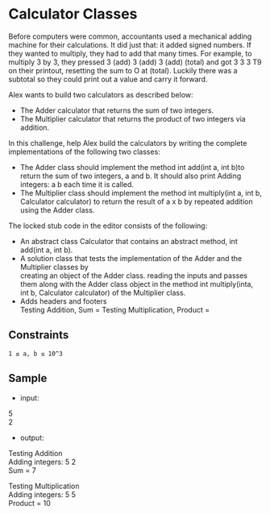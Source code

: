 # Calculator Classes
Before computers were common, accountants used a mechanical adding machine for their calculations. It did just that: it added signed numbers. If they wanted to multiply, they had to add that many times. For example, to multiply 3 by 3, they pressed 3 (add) 3 (add) 3 (add) (total) and got 3 3 3 T9 on their printout, resetting the sum to O at (total). Luckily there was a subtotal so they could print out a value and carry it forward.

Alex wants to build two calculators as described below:
-	The Adder calculator that returns the sum of two integers.
-	The Multiplier calculator that returns the product of two integers via addition.
  
In this challenge, help Alex build the calculators by writing the complete implementations of the following two classes:
-	The Adder class should implement the method int add(int a, int b)to return the sum of two integers, a and b. It should also print Adding integers: a b each time it is called.
-	The Multiplier class should implement the method int multiply(int a, int b, Calculator calculator) to return the result of a x b by repeated addition using the Adder class.

The locked stub code in the editor consists of the following:
-	An abstract class Calculator that contains an abstract method, int add(int a, int b).
-	A solution class that tests the implementation of the Adder and the Multiplier classes by  
        creating an object of the Adder class.
        reading the inputs and passes them along with the Adder class object in the method int multiply(inta, int b, Calculator calculator) of the Multiplier class.
-	Adds headers and footers  
        Testing Addition, Sum =
        Testing Multiplication, Product =

## Constraints
 	1 ≤ a, b ≤ 10^3

## Sample 
- input:

5  
2

- output:

Testing Addition  
Adding integers: 5 2  
Sum = 7  
  
Testing Multiplication  
Adding integers: 5 5  
Product = 10
